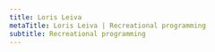 ```yaml
---
title: Loris Leiva
metaTitle: Loris Leiva | Recreational programming
subtitle: Recreational programming
---
```

